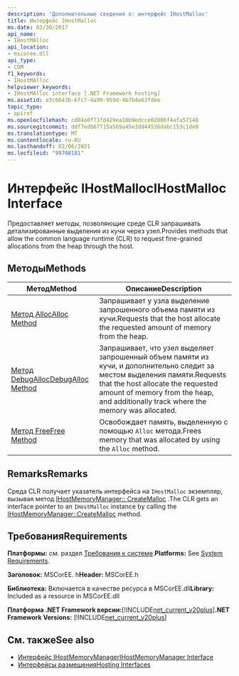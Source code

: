 ```yaml
---
description: 'Дополнительные сведения о: интерфейс IHostMalloc'
title: Интерфейс IHostMalloc
ms.date: 03/30/2017
api_name:
- IHostMAlloc
api_location:
- mscoree.dll
api_type:
- COM
f1_keywords:
- IHostMAlloc
helpviewer_keywords:
- IHostMAlloc interface [.NET Framework hosting]
ms.assetid: e3c6643b-6fc7-4a99-959d-4b7b4e63fdee
topic_type:
- apiref
ms.openlocfilehash: cd04a0f71fd429ea10b9edcce02806f4afa57148
ms.sourcegitcommit: ddf7edb67715a5b9a45e3dd44536dabc153c1de0
ms.translationtype: MT
ms.contentlocale: ru-RU
ms.lasthandoff: 02/06/2021
ms.locfileid: "99708181"
---
```

# <a name="ihostmalloc-interface"></a><span data-ttu-id="92af1-103">Интерфейс IHostMalloc</span><span class="sxs-lookup"><span data-stu-id="92af1-103">IHostMalloc Interface</span></span>

<span data-ttu-id="92af1-104">Предоставляет методы, позволяющие среде CLR запрашивать детализированные выделения из кучи через узел.</span><span class="sxs-lookup"><span data-stu-id="92af1-104">Provides methods that allow the common language runtime (CLR) to request fine-grained allocations from the heap through the host.</span></span>  
  
## <a name="methods"></a><span data-ttu-id="92af1-105">Методы</span><span class="sxs-lookup"><span data-stu-id="92af1-105">Methods</span></span>  
  
|<span data-ttu-id="92af1-106">Метод</span><span class="sxs-lookup"><span data-stu-id="92af1-106">Method</span></span>|<span data-ttu-id="92af1-107">Описание</span><span class="sxs-lookup"><span data-stu-id="92af1-107">Description</span></span>|  
|------------|-----------------|  
|[<span data-ttu-id="92af1-108">Метод Alloc</span><span class="sxs-lookup"><span data-stu-id="92af1-108">Alloc Method</span></span>](ihostmalloc-alloc-method.md)|<span data-ttu-id="92af1-109">Запрашивает у узла выделение запрошенного объема памяти из кучи.</span><span class="sxs-lookup"><span data-stu-id="92af1-109">Requests that the host allocate the requested amount of memory from the heap.</span></span>|  
|[<span data-ttu-id="92af1-110">Метод DebugAlloc</span><span class="sxs-lookup"><span data-stu-id="92af1-110">DebugAlloc Method</span></span>](ihostmalloc-debugalloc-method.md)|<span data-ttu-id="92af1-111">Запрашивает, что узел выделяет запрошенный объем памяти из кучи, и дополнительно следит за местом выделения памяти.</span><span class="sxs-lookup"><span data-stu-id="92af1-111">Requests that the host allocate the requested amount of memory from the heap, and additionally track where the memory was allocated.</span></span>|  
|[<span data-ttu-id="92af1-112">Метод Free</span><span class="sxs-lookup"><span data-stu-id="92af1-112">Free Method</span></span>](ihostmalloc-free-method.md)|<span data-ttu-id="92af1-113">Освобождает память, выделенную с помощью `Alloc` метода.</span><span class="sxs-lookup"><span data-stu-id="92af1-113">Frees memory that was allocated by using the `Alloc` method.</span></span>|  
  
## <a name="remarks"></a><span data-ttu-id="92af1-114">Remarks</span><span class="sxs-lookup"><span data-stu-id="92af1-114">Remarks</span></span>  

 <span data-ttu-id="92af1-115">Среда CLR получает указатель интерфейса на `IHostMalloc` экземпляр, вызывая метод [IHostMemoryManager:: CreateMalloc](ihostmemorymanager-createmalloc-method.md) .</span><span class="sxs-lookup"><span data-stu-id="92af1-115">The CLR gets an interface pointer to an `IHostMalloc` instance by calling the [IHostMemoryManager::CreateMalloc](ihostmemorymanager-createmalloc-method.md) method.</span></span>  
  
## <a name="requirements"></a><span data-ttu-id="92af1-116">Требования</span><span class="sxs-lookup"><span data-stu-id="92af1-116">Requirements</span></span>  

 <span data-ttu-id="92af1-117">**Платформы:** см. раздел [Требования к системе](../../get-started/system-requirements.md).</span><span class="sxs-lookup"><span data-stu-id="92af1-117">**Platforms:** See [System Requirements](../../get-started/system-requirements.md).</span></span>  
  
 <span data-ttu-id="92af1-118">**Заголовок:** MSCorEE. h</span><span class="sxs-lookup"><span data-stu-id="92af1-118">**Header:** MSCorEE.h</span></span>  
  
 <span data-ttu-id="92af1-119">**Библиотека:** Включается в качестве ресурса в MSCorEE.dll</span><span class="sxs-lookup"><span data-stu-id="92af1-119">**Library:** Included as a resource in MSCorEE.dll</span></span>  
  
 <span data-ttu-id="92af1-120">**Платформа .NET Framework версии:**[!INCLUDE[net_current_v20plus](../../../../includes/net-current-v20plus-md.md)]</span><span class="sxs-lookup"><span data-stu-id="92af1-120">**.NET Framework Versions:** [!INCLUDE[net_current_v20plus](../../../../includes/net-current-v20plus-md.md)]</span></span>  
  
## <a name="see-also"></a><span data-ttu-id="92af1-121">См. также</span><span class="sxs-lookup"><span data-stu-id="92af1-121">See also</span></span>

- [<span data-ttu-id="92af1-122">Интерфейс IHostMemoryManager</span><span class="sxs-lookup"><span data-stu-id="92af1-122">IHostMemoryManager Interface</span></span>](ihostmemorymanager-interface.md)
- [<span data-ttu-id="92af1-123">Интерфейсы размещения</span><span class="sxs-lookup"><span data-stu-id="92af1-123">Hosting Interfaces</span></span>](hosting-interfaces.md)
